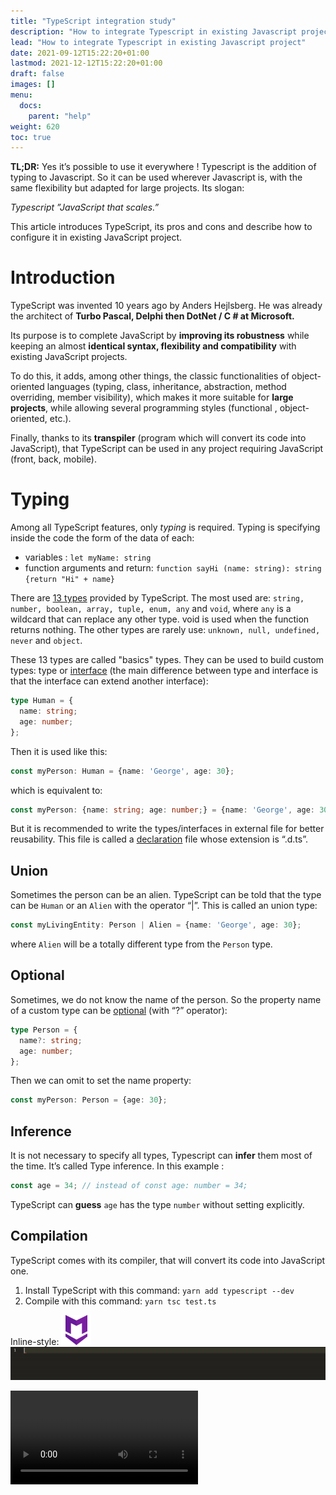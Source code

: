 ```yaml
---
title: "TypeScript integration study"
description: "How to integrate Typescript in existing Javascript project"
lead: "How to integrate Typescript in existing Javascript project"
date: 2021-09-12T15:22:20+01:00
lastmod: 2021-12-12T15:22:20+01:00
draft: false
images: []
menu: 
  docs:
    parent: "help"
weight: 620
toc: true
---
```


**TL;DR:** Yes it’s possible to use it everywhere ! Typescript is the addition of typing to Javascript. So it can be used wherever Javascript is, with the same flexibility but adapted for large projects. Its slogan:

*Typescript ”JavaScript that scales.”*

This article introduces TypeScript, its pros and cons and describe how to configure it in existing JavaScript project.


# Introduction
TypeScript was invented 10 years ago by Anders Hejlsberg. He was already the architect of **Turbo Pascal, Delphi then DotNet / C # at Microsoft.**

Its purpose is to complete JavaScript by **improving its robustness** while keeping an almost **identical syntax, flexibility and compatibility** with existing JavaScript projects.

To do this, it adds, among other things, the classic functionalities of object-oriented languages (typing, class, inheritance, abstraction, method overriding, member visibility), which makes it more suitable for **large projects**, while allowing several programming styles (functional , object-oriented, etc.).

Finally, thanks to its **transpiler** (program which will convert its code into JavaScript), that TypeScript can be used in any project requiring JavaScript (front, back, mobile).

# Typing
Among all TypeScript features, only *typing* is required. Typing is specifying inside the code the form of the data of each:
* variables : `let myName: string`
* function arguments and return: `function sayHi (name: string): string {return "Hi" + name}`

There are [13 types](https://www.typescriptlang.org/docs/handbook/basic-types.html) provided by TypeScript. The most used are: `string, number, boolean, array, tuple, enum, any` and `void`, where `any` is a wildcard that can replace any other type. void is used when the function returns nothing. The other types are rarely use: `unknown, null, undefined, never` and `object`.

These 13 types are called "basics" types. They can be used to build custom types: type or [interface](https://www.typescriptlang.org/docs/handbook/2/everyday-types.html#interfaces) (the main difference between type and interface is that the interface can extend another interface):

```Typescript
type Human = {
  name: string;
  age: number;
};
```

Then it is used like this:
```Typescript
const myPerson: Human = {name: 'George', age: 30};
```

which is equivalent to:
```Typescript
const myPerson: {name: string; age: number;} = {name: 'George', age: 30};
```

But it is recommended to write the types/interfaces in external file for better reusability. This file is called a [declaration](https://www.typescriptlang.org/docs/handbook/declaration-files/introduction.html) file whose extension is “.d.ts”.

## Union
Sometimes the person can be an alien. TypeScript can be told that the type can be `Human` or an `Alien` with the operator “|”. This is called an union type:
```Typescript
const myLivingEntity: Person | Alien = {name: 'George', age: 30};
```
where `Alien` will be a totally different type from the `Person` type.

## Optional
Sometimes, we do not know the name of the person. So the property name of a custom type can be [optional](https://www.typescriptlang.org/docs/handbook/interfaces.html#optional-properties) (with “?” operator):
```Typescript
type Person = {
  name?: string;
  age: number;
};
```
Then we can omit to set the name property:
```Typescript
const myPerson: Person = {age: 30};
```

## Inference
It is not necessary to specify all types, Typescript can **infer** them most of the time. It’s called Type inference. In this example :
```Typescript
const age = 34; // instead of const age: number = 34;
```
TypeScript can **guess** `age` has the type `number` without setting explicitly.

## Compilation
TypeScript comes with its compiler, that will convert its code into JavaScript one.

1. Install TypeScript with this command: `yarn add typescript --dev`
2. Compile with this command: `yarn tsc test.ts`






Inline-style: 
![alt text](https://github.com/adam-p/markdown-here/raw/master/src/common/images/icon48.png "Logo Title Text 1")
![alt text](typescript-asset/auto-import.gif "Logo Title Text 1")

![alt text](typescript-asset/Screen.mov "Logo Title Text 1")